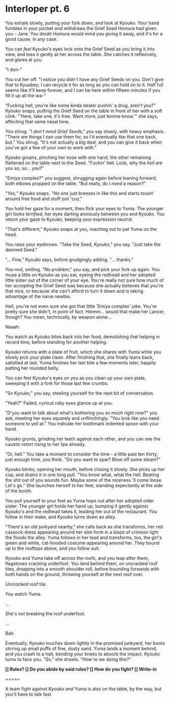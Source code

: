 # Interloper pt. 6

You exhale slowly, putting your fork down, and look at Kyouko. Your hand fumbles in your pocket and withdraws the Grief Seed Homura had given you - Jane. You doubt Homura would mind you giving it away, and it's for a good cause, in any case.

You can *feel* Kyouko's eyes lock onto the Grief Seed as you bring it into view, and toss it gently at her across the table. She catches it reflexively, and glares at you.

"I don-"

You cut her off. "I notice you didn't have any Grief Seeds on you. Don't give that to Kyuubey; I can recycle it for as long as you can hold on to it. Half full seems like it'll keep forever, and I can be here within fifteen minutes if you fill it up all the wa-"

"Fucking hell, you're like some kinda dealer pushin' a drug, aren't you?" Kyouko snaps, putting the Grief Seed on the table in front of her with a soft clink. "'Here, take one, it's free. Want more, just lemme know,'" she says, affecting that same nasal tone.

You shrug. "I *don't need Grief Seeds*," you say slowly, with heavy emphasis. "There *are* things I can use them for, so I'd eventually like that one back, but." You shrug. "It's not actually a big deal, and you can give it back when you've got a few of your own to work with."

Kyouko groans, pinching her nose with one hand, the other remaining flattened on the table next to the Seed. "Fuckin' hell. Look, why the *hell* are you so, so... *you*?"

"Emiya complex?" you suggest, shrugging again before leaning forward, both elbows propped on the table. "But really, do I *need* a reason?"

"*Yes,*" Kyouko snaps. "*No one* just breezes in like this and starts tossin' around free food and stuff just 'cuz."

You hold her gaze for a moment, then flick your eyes to Yuma. The younger girl looks *terrified,* her eyes darting anxiously between you and Kyouko. You return your gaze to Kyouko, keeping your expression neutral.

"That's different," Kyouko snaps at you, reaching out to pat Yuma on the head.

You raise your eyebrows. "Take the Seed, Kyouko," you say. "Just take the damned Seed."

"... Fine," Kyouko says, before grudgingly adding. "... thanks."

You nod, smiling. "No problem," you say, and pick your fork up again. You muse a little on Kyouko as you eat, eyeing the redhead and her adopted little sister out of the corner of your eye. You're really not sure how much of her accepting the Grief Seed was because she actually believes that you're that nice, or because she can't afford to turn it down and is taking advantage of the naive newbie.

Hell, you're not even sure she got that little 'Emiya complex' joke. You're pretty sure she didn't, in point of fact. Hmmm... would that make her Lancer, though? You mean, technically, by weapon alone...

Naaah.

You watch as Kyouko bites back into her food, demolishing that helping in record time, before standing for another helping.

Kyouko returns with a plate of fruit, which she shares with Yuma while you slowly pick your plate clean. After finishing that, she finally leans back, satisfied at last. Yuma finishes her last bite a few moments later, happily patting her rounded belly.

You can feel Kyouko's eyes on you as you clean up your own plate, sweeping it with a fork for those last few crumbs.

"So Kyouko," you say, steeling yourself for the next bit of conversation.

"Yeah?" Faded, cynical ruby eyes glance up at you.

"D'you want to talk about what's bothering you so much right now?" you ask, meeting her eyes squarely and unflinchingly. "You look like you need someone to yell at." You indicate her toothmark indented spoon with your hand.

Kyouko grunts, grinding her teeth against each other, and you can see the caustic retort rising to her lips already.

"Or, hell." You take a moment to consider the time - a little past ten thirty, just enough time, you think. "Do you want to spar? Blow off some steam?"

Kyouko blinks, opening her mouth, before closing it slowly. She picks up her cup, and drains it in one long pull. "You know what, what the hell. Beating the shit out of you sounds fun. Maybe some of the niceness 'll come loose. Let's go." She launches herself to her feet, standing expectantly at the side of the booth.

You pull yourself to your feet as Yuma hops out after her adopted older sister. The younger girl holds her hand up, bumping it gently against Kyouko's and the redhead takes it, leading her out of the restaurant. You follow in their wake, and Kyouko turns down an alley.

"There's an old junkyard nearby," she calls back as she transforms, her red cassock-dress appearing around her slim form in a blaze of crimson light the floods the alley. Yuma follows in her lead and transforms, too, the girl's green and white, cat-hooded costume appearing around her. They bound up to the rooftops above, and you follow suit.

Kyouko and Yuma take off across the roofs, and you leap after them, flagstones cracking underfoot. You land behind them, on uncracked roof tiles, dropping into a smooth shoulder roll, before bounding forwards with both hands on the ground, throwing yourself at the next roof over.

*Uncracked* roof tile.

You watch Yuma.

...

She's not breaking the roof underfoot.

...

Bah.

Eventually, Kyouko touches down lightly in the promised junkyard, her boots stirring up small puffs of fine, dusty sand. Yuma lands a moment behind, and you crash to a halt, bending your knees to absorb the impact. Kyouko turns to face you. "So," she drawls. "How're we doing this?"

**\[] Rules?
\[] Do you abide by said rules?
\[] How do you fight?
\[] Write-in**

\=====​

A team fight against Kyouko *and* Yuma is also on the table, by the way, but you'll have to talk fast.

